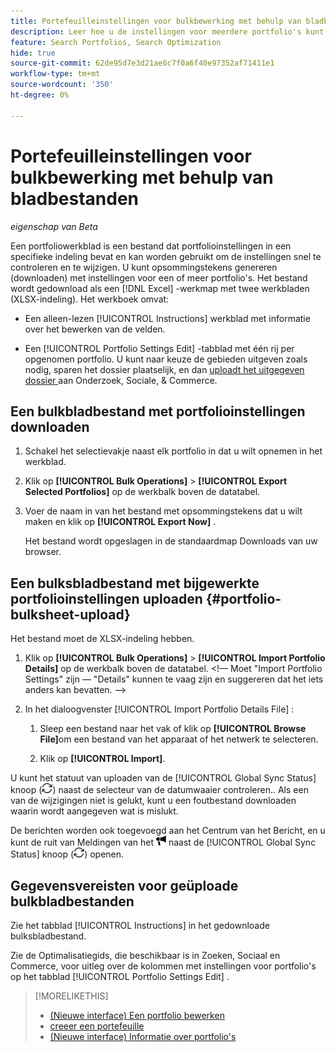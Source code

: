 ```yaml
---
title: Portefeuilleinstellingen voor bulkbewerking met behulp van bladbestanden
description: Leer hoe u de instellingen voor meerdere portfolio's kunt bewerken met behulp van een bulksheet-bestand.
feature: Search Portfolios, Search Optimization
hide: true
source-git-commit: 62de95d7e3d21ae6c7f0a6f40e97352af71411e1
workflow-type: tm+mt
source-wordcount: '350'
ht-degree: 0%

---
```


# Portefeuilleinstellingen voor bulkbewerking met behulp van bladbestanden

*eigenschap van Beta*

Een portfoliowerkblad is een bestand dat portfolioinstellingen in een specifieke indeling bevat en kan worden gebruikt om de instellingen snel te controleren en te wijzigen. U kunt opsommingstekens genereren (downloaden) met instellingen voor een of meer portfolio&#39;s. Het bestand wordt gedownload als een [!DNL Excel] -werkmap met twee werkbladen (XLSX-indeling). Het werkboek omvat:

* Een alleen-lezen [!UICONTROL Instructions] werkblad met informatie over het bewerken van de velden.

* Een [!UICONTROL Portfolio Settings Edit] -tabblad met één rij per opgenomen portfolio. U kunt naar keuze de gebieden uitgeven zoals nodig, sparen het dossier plaatselijk, en dan [ uploadt het uitgegeven dossier ](#portfolio-bulksheet-upload) aan Onderzoek, Sociale, &amp; Commerce.

## Een bulkbladbestand met portfolioinstellingen downloaden

1. Schakel het selectievakje naast elk portfolio in dat u wilt opnemen in het werkblad.

1. Klik op **[!UICONTROL Bulk Operations]** > **[!UICONTROL Export Selected Portfolios]** op de werkbalk boven de datatabel.

1. Voer de naam in van het bestand met opsommingstekens dat u wilt maken en klik op **[!UICONTROL Export Now]** .

   Het bestand wordt opgeslagen in de standaardmap Downloads van uw browser.

## Een bulksbladbestand met bijgewerkte portfolioinstellingen uploaden {#portfolio-bulksheet-upload}

Het bestand moet de XLSX-indeling hebben.

1. Klik op **[!UICONTROL Bulk Operations]** > **[!UICONTROL Import Portfolio Details]** op de werkbalk boven de datatabel. &lt;!— Moet &quot;Import Portfolio Settings&quot; zijn — &quot;Details&quot; kunnen te vaag zijn en suggereren dat het iets anders kan bevatten. —>

1. In het dialoogvenster [!UICONTROL Import Portfolio Details File] :<!-- reword if we change the name of the operation -->

   1. Sleep een bestand naar het vak of klik op **[!UICONTROL Browse File]**<!-- "Browse for file" or just "Browse"??? -->om een bestand van het apparaat of het netwerk te selecteren.

   1. Klik op **[!UICONTROL Import]**.

U kunt het statuut van uploaden van de [!UICONTROL Global Sync Status] knoop (![ Globale Status van de Synchronisatie ](/help/search-social-commerce/assets/global-sync-status.png " Globale Status van de Synchronisatie ")) naast de selecteur van de datumwaaier controleren.<!-- icon similar to Refresh -->. Als een van de wijzigingen niet is gelukt, kunt u een foutbestand downloaden waarin wordt aangegeven wat is mislukt.

De berichten worden ook toegevoegd aan het Centrum van het Bericht, en u kunt de ruit van Meldingen van het ![ pictogram van Meldingen ](/help/search-social-commerce/assets/notifications-new.png " ") naast de [!UICONTROL Global Sync Status] knoop (![Status van algemene synchronisatie](/help/search-social-commerce/assets/global-sync-status.png "Status van algemene synchronisatie")) openen.

## Gegevensvereisten voor geüploade bulkbladbestanden

Zie het tabblad [!UICONTROL Instructions] in het gedownloade bulksbladbestand.

Zie de Optimalisatiegids, die beschikbaar is in Zoeken, Sociaal en Commerce, voor uitleg over de kolommen met instellingen voor portfolio&#39;s op het tabblad [!UICONTROL Portfolio Settings Edit] .

<!--
## Data fields on the [!UICONTROL Portfolio Settings Edit] tab

| Field | Required to import data? | Description |
| ----- | ------------------------ | ----------- |
| Portfolio ID |  |  |
| Portfolio Name |  |  |
| Status |  |  |
| Spend Strategy |  |  |
| Target |  |  |
| Hybrid |  |  |
| Auto adjust campaign budgets |  |  |
| Spend Multiple |  |  |
| Minimum Campaign Budget |  |  |
| Objective |  |  |
| Cost Half-Life |  |  |
| Revenue Half-Life |  |  |
| Min. Target CPA |  |  |
| Max. Target CPA |  |  |
| Min. Target ROAS |  |  |
| Max. Target ROAS |  |  |

-->

>[!MORELIKETHIS]
>
>* [ (Nieuwe interface) Een portfolio bewerken ](portfolio-edit.md)
>* [ creeer een portefeuille ](portfolio-create.md)
>* [ (Nieuwe interface) Informatie over portfolio&#39;s ](portfolio-about.md)
